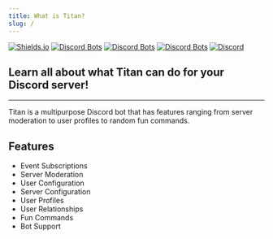 ```yaml
---
title: What is Titan?
slug: /
---
```


<div class="inline">

[![Shields.io](https://img.shields.io/endpoint?url=https%3A%2F%2Fwhix100.github.io%2FAssets%2FJson%2FTotalLinesShield.json)](https://whix100.github.io/projects/titan)
[![Discord Bots](https://top.gg/api/widget/status/471489146238533633.svg?noavatar=true)](https://top.gg/bot/471489146238533633)
[![Discord Bots](https://top.gg/api/widget/owner/471489146238533633.svg?noavatar=true)](https://top.gg/bot/471489146238533633)
[![Discord Bots](https://top.gg/api/widget/upvotes/471489146238533633.svg?noavatar=true)](https://top.gg/bot/471489146238533633)
[![Discord](https://discordapp.com/api/guilds/697526380400869386/widget.png?style=shield)](https://whix100.github.io/r/titan)

</div>

## Learn all about what Titan can do for your Discord server!
---
Titan is a multipurpose Discord bot that has features ranging from server moderation to user profiles to random fun commands.

## Features
- Event Subscriptions
- Server Moderation
- User Configuration
- Server Configuration
- User Profiles
- User Relationships
- Fun Commands
- Bot Support